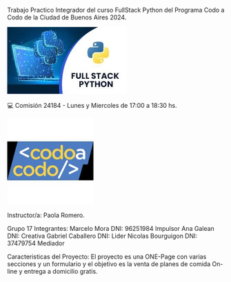 Trabajo Practico Integrador del curso FullStack Python del Programa Codo a Codo de la Ciudad de Buenos Aires 2024. 


<img src="/resourses/img/FullStackPython.jpg">

💻 Comisión 24184 - Lunes y Miercoles de 17:00 a 18:30 hs.


<img src="/resourses/img/CodoaCodo.jpg">


Instructor/a: Paola Romero.



Grupo 17
Integrantes: 
Marcelo Mora       DNI: 96251984   Impulsor
Ana Galean         DNI:            Creativa
Gabriel Caballero  DNI:            Lider
Nicolas Bourguigon DNI: 37479754   Mediador

Caracteristicas del Proyecto:
El proyecto es una ONE-Page con varias secciones y un formulario y el objetivo es la venta de planes de comida On-line y entrega a domicilio gratis.

